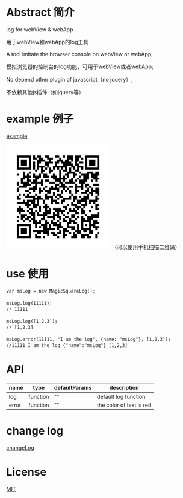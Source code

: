 # Abstract  简介
log for webView &amp; webApp

用于webView和webApp的log工具

A tool imitate the browser console on webView or webApp;

模拟浏览器的控制台的log功能，可用于webView或者webApp;

No depend other plugin of javascript（no jquery）;

不依赖其他js插件（如jquery等）

# example  例子
[example](https://martin-bai.github.io/msLog/example/index.html)

![QR Code](/example/QRCode.jpg)
（可以使用手机扫描二维码）

# use  使用
```
var msLog = new MagicSquareLog();

msLog.log(11111); 
// 11111

msLog.log([1,2,3]);
// [1,2,3]

msLog.error(11111, "I am the log", {name: "msLog"}, [1,2,3]); 
//11111 I am the log {"name":"msLog"} [1,2,3]

```

# API

| name          | type           | defaultParams | description |
| ------------- | -------------  | ------------- | ----------- |
| log           | function       | ""            | default log function |
| error         | function       | ""            | the color of text is red |

# change log
[changeLog](https://martin-bai.github.io/msLog/changeLog.md)


# License
[MIT](https://opensource.org/licenses/MIT)
